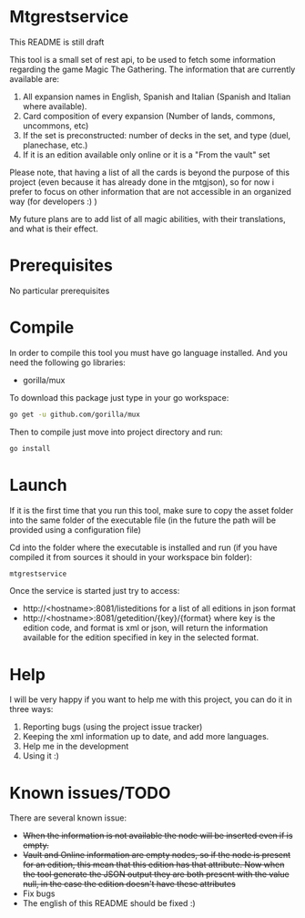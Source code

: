 # Mtgrestservice
This README is still draft

This tool is a small set of rest api, to be used to fetch some information regarding the game Magic The Gathering.
The information that are currently available are:

1. All expansion names in English, Spanish and Italian (Spanish and Italian where available).
2. Card composition of every expansion (Number of lands, commons, uncommons, etc)
3. If the set is preconstructed: number of decks in the set, and type (duel, planechase, etc.)
3. If it is an edition available only online or it is a "From the vault" set

Please note, that having a list of all the cards is beyond the purpose of this project (even because it has already done in the mtgjson), so for now i prefer to focus on other information that are not accessible in an organized way (for developers :) )

My future plans are to add list of all magic abilities, with their translations, and what is their effect.

# Prerequisites

No particular prerequisites

# Compile
In order to compile this tool you must have go language installed. And you need the following go libraries:

* gorilla/mux

To download this package just type in your go workspace:
```bash
go get -u github.com/gorilla/mux
```

Then to compile just move into project directory and run:

```bash
go install
```

# Launch
If it is the first time that you run this tool, make sure to copy the asset folder into the same folder of the executable file (in the future the path will be provided using a configuration file)

Cd into the folder where the executable is installed and run (if you have compiled it from sources it should in your workspace bin folder):

```bash
mtgrestservice
```

Once the service is started just try to access:
* http://&lt;hostname&gt;:8081/listeditions for a list of all editions in json format
* http://&lt;hostname&gt;:8081/getedition/{key}/{format} where key is the edition code, and format is xml or json, will return the information available for the edition specified in key in the selected format.

# Help

I will be very happy if you want to help me with this project, you can do it in three ways:
1. Reporting bugs (using the project issue tracker)
2. Keeping the xml information up to date, and add more languages.
3. Help me in the development
4. Using it :)

# Known issues/TODO

There are several known issue:
* ~~When the information is not available the node will be inserted even if is empty.~~
* ~~Vault and Online information are empty nodes, so if the node is present for an edition, this mean that this edition has that attribute. Now when the tool generate the JSON output they are both present with the value null, in the case the edition doesn't have these attributes~~
* Fix bugs
* The english of this README should be fixed :)
